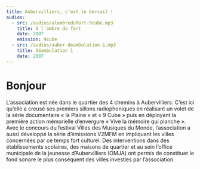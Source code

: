 ```yaml
---
title: Aubervilliers, c’est le bercail !
audios:
  - src: /audios/alombredufort-9cube.mp3
    title: À l'ombre du fort
    date: 2007
    emission: 9cube
  - src: /audios/auber-deambulation-1.mp3
    title: Déambulation 1
    date: 2007
---
```


# Bonjour

L’association est née dans le quartier des 4 chemins à Aubervilliers. C’est ici qu’elle a creusé ses premiers sillons radiophoniques en réalisant un volet de la série documentaire « la Plaine » et « 9 Cube » puis en déployant la première action mémorielle d’envergure « Vive la mémoire qui planche ». Avec le concours du festival Villes des Musiques du Monde, l’association a aussi développé la série d’émissions V2MFM en impliquant les villes concernées par ce temps fort culturel. Des interventions dans des établissements scolaires, des maisons de quartier et au sein l’office municipale de la jeunesse d’Aubervilliers (OMJA) ont permis de constituer le fond sonore le plus conséquent des villes investies par l’association.
